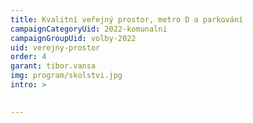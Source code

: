 ```yaml
---
title: Kvalitní veřejný prostor, metro D a parkování
campaignCategoryUid: 2022-komunalni
campaignGroupUid: volby-2022
uid: verejny-prostor
order: 4
garant: tibor.vansa
img: program/skolstvi.jpg
intro: >
  

---
```


